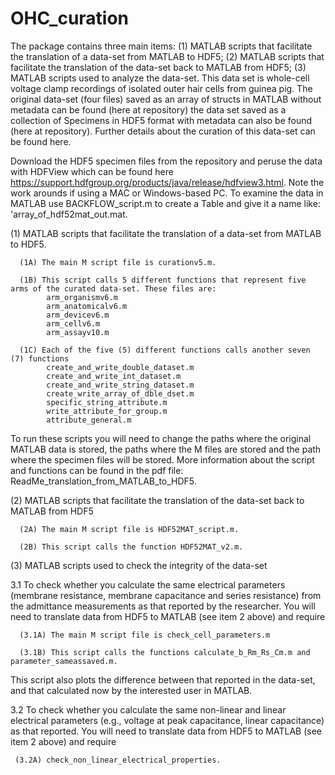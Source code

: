 # OHC_curation
The package contains three main items: (1) MATLAB scripts that facilitate the translation of a data-set from MATLAB to HDF5; (2) MATLAB scripts that facilitate the translation of the data-set back to MATLAB from HDF5; (3) MATLAB scripts used to analyze the data-set. This data set is whole-cell voltage clamp recordings of isolated outer hair cells from guinea pig.  The original data-set (four files) saved as an array of structs in MATLAB without metadata can be found (here at repository) the data set saved as a collection of Specimens in HDF5 format with metadata can also be found (here at repository). Further details about the curation of this data-set can be found here.   

Download the HDF5 specimen files from the repository and peruse the data with HDFView which can be found here https://support.hdfgroup.org/products/java/release/hdfview3.html.  Note the work arounds if using a MAC or Windows-based PC. 
To examine the data in MATLAB use BACKFLOW_script.m to create a Table and give it a name like: 'array_of_hdf52mat_out.mat. 

(1) MATLAB scripts that facilitate the translation of a data-set from MATLAB to HDF5. 

      (1A) The main M script file is curationv5.m.  
      
      (1B) This script calls 5 different functions that represent five arms of the curated data-set. These files are:
            arm_organismv6.m
            arm_anatomicalv6.m
            arm_devicev6.m
            arm_cellv6.m
            arm_assayv10.m
            
      (1C) Each of the five (5) different functions calls another seven (7) functions
            create_and_write_double_dataset.m
            create_and_write_int_dataset.m
            create_and_write_string_dataset.m
            create_write_array_of_dble_dset.m
            specific_string_attribute.m
            write_attribute_for_group.m
            attribute_general.m
To run these scripts you will need to change the paths where the original MATLAB data is stored, the paths where the M files are stored and the path where the specimen files will be stored. More information about the script and functions can be found in the pdf file: ReadMe_translation_from_MATLAB_to_HDF5.

(2)  MATLAB scripts that facilitate the translation of the data-set back to MATLAB from HDF5

      (2A) The main M script file is HDF52MAT_script.m.  
      
      (2B) This script calls the function HDF52MAT_v2.m.
      
(3) MATLAB scripts used to check the integrity of the data-set

3.1 To check whether you calculate the same electrical parameters (membrane resistance, membrane capacitance and series resistance) from the admittance measurements as that reported by the researcher. You will need to translate data from HDF5 to MATLAB (see item 2 above) and require

      (3.1A) The main M script file is check_cell_parameters.m 

      (3.1B) This script calls the functions calculate_b_Rm_Rs_Cm.m and parameter_sameassaved.m.

This script also plots the difference between that reported in the data-set, and that calculated now by the interested user in MATLAB. 

3.2 To check whether you calculate the same non-linear and linear electrical parameters (e.g., voltage at peak capacitance, linear capacitance) as that reported. You will need to translate data from HDF5 to MATLAB (see item 2 above) and require

     (3.2A) check_non_linear_electrical_properties.




